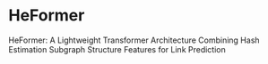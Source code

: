 # HeFormer
HeFormer: A Lightweight Transformer Architecture Combining Hash Estimation Subgraph Structure Features for Link Prediction
